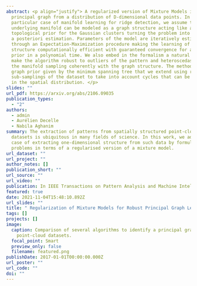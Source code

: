 ```yaml
---
abstract: <p align="justify"> A regularized version of Mixture Models is proposed to learn a
  principal graph from a distribution of D-dimensional data points. In the
  particular case of manifold learning for ridge detection, we assume that the
  underlying manifold can be modeled as a graph structure acting like a
  topological prior for the Gaussian clusters turning the problem into a maximum
  a posteriori estimation. Parameters of the model are iteratively estimated
  through an Expectation-Maximization procedure making the learning of the
  structure computationally efficient with guaranteed convergence for any graph
  prior in a polynomial time. We also embed in the formalism a natural way to
  make the algorithm robust to outliers of the pattern and heteroscedasticity of
  the manifold sampling coherently with the graph structure. The method uses a
  graph prior given by the minimum spanning tree that we extend using random
  sub-samplings of the dataset to take into account cycles that can be observed
  in the spatial distribution. </p>
slides: ""
url_pdf: https://arxiv.org/abs/2106.09035
publication_types:
  - "2"
authors:
  - admin
  - Aurélien Decelle
  - Nabila Aghanim
summary: The extraction of patterns from spatially structured point-cloud
  datasets is ubiquitous in many fields of science. In this work, we address the
  case of extracting one-dimensional structure from such data by formulating the
  problems in terms of a regularised version of a mixture model.
url_dataset: ""
url_project: ""
author_notes: []
publication_short: ""
url_source: ""
url_video: ""
publication: In IEEE Transactions on Pattern Analysis and Machine Intelligence
featured: true
date: 2021-11-04T15:48:10.892Z
url_slides: ""
title: " Regularization of Mixture Models for Robust Principal Graph Learning"
tags: []
projects: []
image:
  caption: Comparison of several algorithms to identify a principal graph in
    point-cloud datasets.
  focal_point: Smart
  preview_only: false
  filename: featured.png
publishDate: 2017-01-01T00:00:00.000Z
url_poster: ""
url_code: ""
doi: ""
---
```

